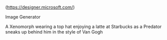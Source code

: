 (https://designer.microsoft.com/)

Image Generator

A Xenomorph wearing a top hat enjoying a latte at Starbucks as a Predator sneaks up behind him in the style of Van Gogh
